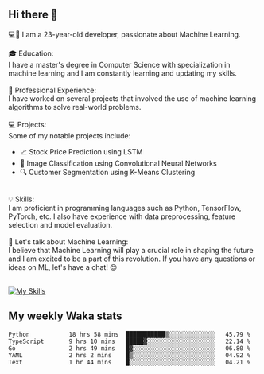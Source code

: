 ## Hi there 👋

💻🤖 I am a 23-year-old developer, passionate about Machine Learning.</br>

🎓 Education:</br>
I have a master's degree in Computer Science with specialization in machine learning and I am constantly learning and updating my skills.
</br></br>
💼 Professional Experience:</br>
I have worked on several projects that involved the use of machine learning algorithms to solve real-world problems.
</br></br>
💻 Projects:</br>
Some of my notable projects include:
</br>
- 📈 Stock Price Prediction using LSTM</br>
- 🤖 Image Classification using Convolutional Neural Networks</br>
- 🔍 Customer Segmentation using K-Means Clustering</br>
</br>
💡 Skills:</br>
I am proficient in programming languages such as Python, TensorFlow, PyTorch, etc. I also have experience with data preprocessing, feature selection and model evaluation.
</br></br>
💬 Let's talk about Machine Learning:</br>
I believe that Machine Learning will play a crucial role in shaping the future and I am excited to be a part of this revolution. If you have any questions or ideas on ML, let's have a chat! 😊
</br></br>

[![My Skills](https://skillicons.dev/icons?i=html,css,docker,express,figma,firebase,graphql,nodejs,react,ts,vue,py,pytorch)](https://skillicons.dev)

## My weekly Waka stats

<!--START_SECTION:waka-->

```text
Python           18 hrs 58 mins  ███████████▒░░░░░░░░░░░░░   45.79 %
TypeScript       9 hrs 10 mins   █████▓░░░░░░░░░░░░░░░░░░░   22.14 %
Go               2 hrs 49 mins   █▓░░░░░░░░░░░░░░░░░░░░░░░   06.80 %
YAML             2 hrs 2 mins    █▒░░░░░░░░░░░░░░░░░░░░░░░   04.92 %
Text             1 hr 44 mins    █░░░░░░░░░░░░░░░░░░░░░░░░   04.21 %
```

<!--END_SECTION:waka-->

